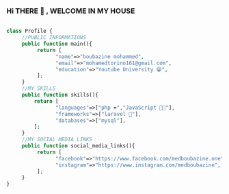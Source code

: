 ### Hi THERE 👋 , WELCOME IN MY HOUSE


```php

class Profile {
     //PUBLIC INFORMATIONS
     public function main(){
          return [
                "name"=>"boubazine mohammed",
                "email"=>"mohamedtorino161@gmail.com",
                "education"=>"Youtube University 😁",
          ];
     }
     //MY SKILLS
     public function skills(){
         return [
                "languages"=>["php ❤️","JavaScript 🧑‍💻"],
                "frameworks"=>["laravel 🤗"],
                "databases"=>["mysql"],
         ];
     }
     //MY SOCIAL MEDIA LINKS
     public function social_media_links(){
          return [
                "facebook"=>"https://www.facebook.com/medboubazine.one",
                "instagram"=>"https://www.instagram.com/medboubazine",
          ];
     }
}





```


<!--
**Medboubazine/Medboubazine** is a ✨ _special_ ✨ repository because its `README.md` (this file) appears on your GitHub profile.

Here are some ideas to get you started:

- 🔭 I’m currently working on ...
- 🌱 I’m currently learning ...
- 👯 I’m looking to collaborate on ...
- 🤔 I’m looking for help with ...
- 💬 Ask me about ...
- 📫 How to reach me: ...
- 😄 Pronouns: ...
- ⚡ Fun fact: ...
-->
